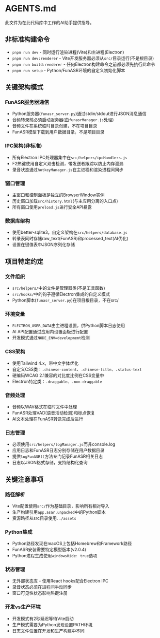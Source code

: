 # AGENTS.md

此文件为在此代码库中工作的AI助手提供指导。

## 非标准构建命令

- `pnpm run dev` - 同时运行渲染进程(Vite)和主进程(Electron)
- `pnpm run dev:renderer` - Vite开发服务器必须从`src/`目录运行(不是根目录)
- `pnpm run build:renderer` - 任何Electron构建命令之前都必须先执行此命令
- `pnpm run setup` - Python/FunASR环境的自定义初始化脚本

## 关键架构模式

### FunASR服务器通信
- Python服务器(`funasr_server.py`)通过stdin/stdout进行JSON消息通信
- 音频转录前必须启动服务器(由`funasrManager.js`处理)
- 音频文件在系统临时目录创建，不在项目目录
- FunASR模型下载到用户数据目录，不是项目目录

### IPC架构(非标准)
- 所有Electron IPC处理器集中在`src/helpers/ipcHandlers.js`
- F2热键使用自定义双击检测，带发送者跟踪以防止内存泄漏
- 录音状态通过`hotkeyManager.js`在主进程和渲染进程间同步

### 窗口管理
- 主窗口和控制面板是独立的BrowserWindow实例
- 历史窗口加载`src/history.html`(与主应用分离的入口点)
- 所有窗口使用`preload.js`进行安全API暴露

### 数据库架构
- 使用better-sqlite3，自定义架构在`src/helpers/database.js`
- 转录表同时存储raw_text(FunASR)和processed_text(AI优化)
- 设置在键值表中JSON序列化存储

## 项目特定约定

### 文件组织
- `src/helpers/`中的文件是管理器类(不是工具函数)
- `src/hooks/`中的钩子遵循Electron集成的自定义模式
- Python脚本(`funasr_server.py`)在项目根目录，不在src/

### 环境变量
- `ELECTRON_USER_DATA`由主进程设置，供Python脚本日志使用
- AI API配置通过应用内设置面板进行配置
- 开发模式通过`NODE_ENV=development`检测

### CSS架构
- 使用Tailwind 4.x，带中文字体优化
- 自定义CSS类：`.chinese-content`、`.chinese-title`、`.status-text`
- 硬编码WCAG 2.1兼容的对比度比例在CSS变量中
- Electron特定类：`.draggable`、`.non-draggable`

### 音频处理
- 音频以WAV格式在临时文件中处理
- FunASR处理VAD(语音活动检测)和标点恢复
- AI文本处理在FunASR转录完成后进行

### 日志管理
- 必须使用`src/helpers/logManager.js`而非console.log
- 应用日志和FunASR日志分别存储在用户数据目录
- 提供`logFunASR()`方法专门记录FunASR相关日志
- 日志以JSON格式存储，支持结构化查询

## 关键注意事项

### 路径解析
- Vite配置使用`src/`作为基础目录，影响所有相对导入
- 生产构建引用`app.asar.unpacked`中的Python脚本
- 资源路径从src目录使用`../assets`

### Python集成
- Python路径发现在macOS上包括Homebrew和Framework路径
- FunASR安装需要特定模型版本(v2.0.4)
- Python进程生成使用`windowsHide: true`选项

### 状态管理
- 无外部状态库 - 使用React hooks配合Electron IPC
- 录音状态必须在进程间手动同步
- 窗口可见性状态影响热键注册

### 开发vs生产环境
- 开发模式有2秒延迟等待Vite启动
- 生产模式需要为Python发现设置PATH环境
- 日志文件位置在开发和生产构建中不同